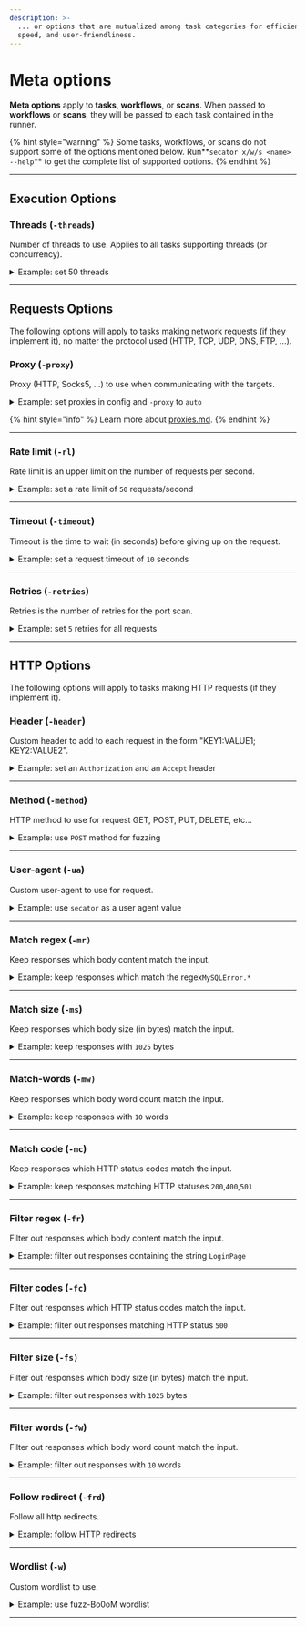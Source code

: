 ```yaml
---
description: >-
  ... or options that are mutualized among task categories for efficiency,
  speed, and user-friendliness.
---
```


# Meta options

**Meta options** apply to **tasks**, **workflows**, or **scans**. When passed to **workflows** or **scans**, they will be passed to each task contained in the runner.

{% hint style="warning" %}
Some tasks, workflows, or scans do not support some of the options mentioned below. Run**`secator x/w/s <name> --help`** to get the complete list of supported options.
{% endhint %}

***

## Execution Options

### Threads (`-threads`)

Number of threads to use. Applies to all tasks supporting threads (or concurrency).

<details>

<summary>Example: set 50 threads</summary>

```bash
secator w host_recon mydomain.com -threads 50
```

</details>

***

## Requests Options

The following options will apply to tasks making network requests (if they implement it), no matter the protocol used (HTTP, TCP, UDP, DNS, FTP, ...).

### Proxy (`-proxy`)

Proxy (HTTP, Socks5, ...) to use when communicating with the targets.

<details>

<summary>Example: set proxies in config and <code>-proxy</code> to <code>auto</code></summary>

```bash
secator config set http.http_proxy http://localhost:8080
secator config set http.socks5_proxy socks5://localhost:9050
secator w host_recon mydomain.com -proxy auto  # auto choose the right proxy
```

</details>

{% hint style="info" %}
Learn more about [proxies.md](../in-depth/concepts/proxies.md "mention").
{% endhint %}

***

### Rate limit (`-rl`)

Rate limit is an upper limit on the number of requests per second.

<details>

<summary>Example: set a rate limit of <code>50</code> requests/second</summary>

```bash
secator w host_recon mydomain.com -rl 50
```

</details>

***

### Timeout (`-timeout`)

Timeout is the time to wait (in seconds) before giving up on the request.

<details>

<summary>Example: set a request timeout of <code>10</code> seconds</summary>

```bash
secator w host_recon mydomain.com -timeout 10
```

</details>

***

### Retries (`-retries`)

Retries is the number of retries for the port scan.

<details>

<summary>Example: set <code>5</code> retries for all requests</summary>

```bash
secator w port_scan mydomain.com -retries 5
```

</details>

***

## HTTP Options

The following options will apply to tasks making HTTP requests (if they implement it).

### Header (`-header`)

Custom header to add to each request in the form "KEY1:VALUE1; KEY2:VALUE2".

<details>

<summary>Example: set an <code>Authorization</code> and an <code>Accept</code> header</summary>

```bash
secator x cariddi mydomain.com -header "Authorization: Basic <TOKEN>; Accept: application/json"
```

</details>

***

### Method (`-method`)

HTTP method to use for request GET, POST, PUT, DELETE, etc...

<details>

<summary>Example: use <code>POST</code> method for fuzzing</summary>

```bash
secator x ffuf mydomain.com -method POST
```

</details>

***

### User-agent (`-ua`)

Custom user-agent to use for request.

<details>

<summary>Example: use <code>secator</code> as a user agent value</summary>

```bash
secator x dalfox mydomain.com -ua secator
```

</details>

***

### **Match regex (`-mr)`**

Keep responses which body content match the input.

<details>

<summary>Example: keep responses which match the regex<code>MySQLError.*</code></summary>

```bash
secator x ffuf mydomain.com -mr MySQLError.*
```

</details>

***

### Match size (`-ms`)

Keep responses which body size (in bytes) match the input.

<details>

<summary>Example: keep responses with <code>1025</code> bytes</summary>

```bash
secator x katana mydomain.com -ms 1026  # bytes
```

</details>

***

### Match-words (`-mw)`

Keep responses which body word count match the input.

<details>

<summary>Example: keep responses with <code>10</code> words</summary>

```bash
secator x katana mydomain.com -mw 10
```

</details>

***

### Match code (`-mc`)

Keep responses which HTTP status codes match the input.

<details>

<summary>Example: keep responses matching HTTP statuses <code>200</code>,<code>400</code>,<code>501</code></summary>

```bash
secator x katana mydomain.com -mc 200,400,501
```

</details>

***

### Filter regex (`-fr`)

Filter out responses which body content match the input.

<details>

<summary>Example: filter out responses containing the string <code>LoginPage</code></summary>

```bash
secator x ffuf mydomain.com -fr LoginPage.*
```

</details>

***

### Filter codes (`-fc`)

Filter out responses which HTTP status codes match the input.

<details>

<summary>Example: filter out responses matching HTTP status <code>500</code></summary>

```bash
secator x ffuf mydomain.com -fc 500
```

</details>

***

### Filter size (`-fs)`

Filter out responses which body size (in bytes) match the input.

<details>

<summary>Example: filter out responses with <code>1025</code> bytes</summary>

```bash
secator x ffuf mydomain.com -fs 1025
```

</details>

***

### Filter words (`-fw`)

Filter out responses which body word count match the input.

<details>

<summary>Example: filter out responses with <code>10</code> words</summary>

```bash
secator x ffuf mydomain.com -fw 10
```

</details>

***

### Follow redirect (`-frd`)

Follow all http redirects.

<details>

<summary>Example: follow HTTP redirects</summary>

```bash
secator x katana mydomain.com -frd
```

</details>

***

### Wordlist (`-w`)

Custom wordlist to use.

<details>

<summary>Example: use fuzz-Bo0oM wordlist</summary>

```bash
secator x ffuf mydomain.com/FFUF/ -w /usr/share/seclists/Fuzzing/fuzz-Bo0oM.txt
```

</details>

***
